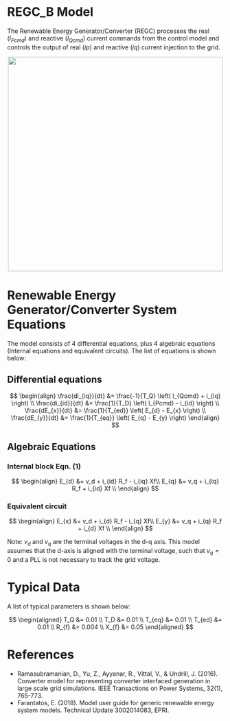 # REGC_B Model
The Renewable Energy Generator/Converter (REGC) processes the real ($I_{Pcmd}$) and reactive ($I_{Qcmd}$) current commands from the control model and controls the output of real ($ip$) and reactive ($iq$) current injection to the grid.

<div align="center">
<img src="https://github.com/user-attachments/assets/953e391a-0091-47f2-aaab-eb713abe9119" width="500">
</div>

# Renewable Energy Generator/Converter System Equations
The model consists of 4 differential equations, plus 4 algebraic equations (Internal equations and equivalent circuits). The list of equations is shown below:

## Differential equations

$$
\begin{align}
\frac{di_{iq}}{dt}  &= \frac{-1}{T_Q} \left( I_{Qcmd} + i_{iq} \right) \\
\frac{di_{id}}{dt}  &= \frac{1}{T_D} \left( I_{Pcmd} - i_{id} \right) \\
\frac{dE_{x}}{dt}  &= \frac{1}{T_{ed}} \left( E_{d} - E_{x} \right) \\
\frac{dE_{y}}{dt}  &= \frac{1}{T_{eq}} \left( E_{q} - E_{y} \right)
\end{align}
$$

## Algebraic Equations

### Internal block Eqn. (1)
$$
\begin{align}
E_{d} &= v_d + i_{id} R_f - i_{iq} Xf\\
E_{q} &= v_q + i_{iq} R_f + i_{id} Xf \\
\end{align}
$$

### Equivalent circuit

$$
\begin{align}
E_{x} &= v_d + i_{d} R_f - i_{q} Xf\\
E_{y} &= v_q + i_{q} R_f + i_{d} Xf \\
\end{align}
$$

Note: $v_d$ and $v_q$ are the terminal voltages in the d-q axis. This model assumes that the d-axis is aligned with the terminal voltage, such that $v_q=0$ and a PLL is not necessary to track the grid voltage.

# Typical Data
A list of typical parameters is shown below:

$$
\begin{aligned}
T_Q &= 0.01  \\
T_D &= 0.01  \\
T_{eq} &= 0.01 \\
T_{ed} &= 0.01 \\
R_{f} &= 0.004 \\
X_{f} &= 0.05
\end{aligned}
$$

# References
- Ramasubramanian, D., Yu, Z., Ayyanar, R., Vittal, V., & Undrill, J. (2016). Converter model for representing converter interfaced generation in large scale grid simulations. IEEE Transactions on Power Systems, 32(1), 765-773.
- Farantatos, E. (2018). Model user guide for generic renewable energy system models. Technical Update 3002014083, EPRI.

